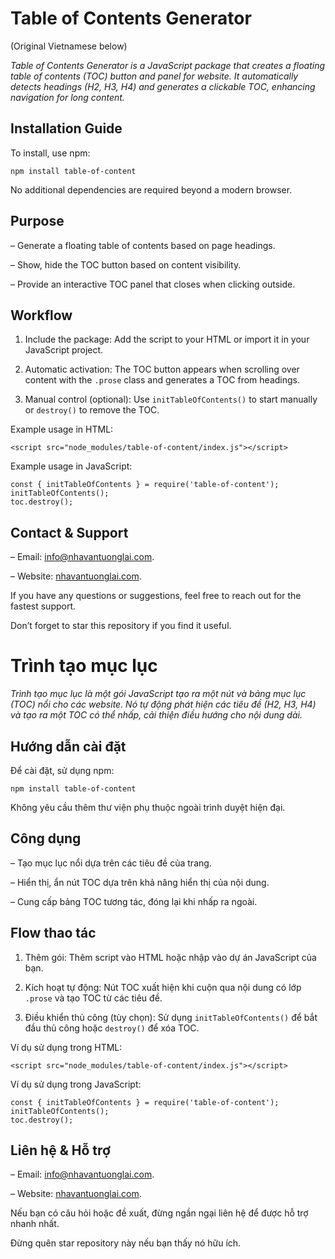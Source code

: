# Table of Contents Generator

(Original Vietnamese below)

_Table of Contents Generator is a JavaScript package that creates a floating table of contents (TOC) button and panel for website. It automatically detects headings (H2, H3, H4) and generates a clickable TOC, enhancing navigation for long content._

## Installation Guide

To install, use npm:

```
npm install table-of-content
```

No additional dependencies are required beyond a modern browser.

## Purpose

– Generate a floating table of contents based on page headings.

– Show, hide the TOC button based on content visibility.

– Provide an interactive TOC panel that closes when clicking outside.

## Workflow

1. Include the package: Add the script to your HTML or import it in your JavaScript project.

2. Automatic activation: The TOC button appears when scrolling over content with the `.prose` class and generates a TOC from headings.

3. Manual control (optional): Use `initTableOfContents()` to start manually or `destroy()` to remove the TOC.

Example usage in HTML:

```
<script src="node_modules/table-of-content/index.js"></script>
```

Example usage in JavaScript:

```
const { initTableOfContents } = require('table-of-content');
initTableOfContents();
toc.destroy();
```

## Contact & Support

– Email: info@nhavantuonglai.com.

– Website: [nhavantuonglai.com](https://nhavantuonglai.com).

If you have any questions or suggestions, feel free to reach out for the fastest support.

Don’t forget to star this repository if you find it useful.

# Trình tạo mục lục

_Trình tạo mục lục là một gói JavaScript tạo ra một nút và bảng mục lục (TOC) nổi cho các website. Nó tự động phát hiện các tiêu đề (H2, H3, H4) và tạo ra một TOC có thể nhấp, cải thiện điều hướng cho nội dung dài._

## Hướng dẫn cài đặt

Để cài đặt, sử dụng npm:

```
npm install table-of-content
```

Không yêu cầu thêm thư viện phụ thuộc ngoài trình duyệt hiện đại.

## Công dụng

– Tạo mục lục nổi dựa trên các tiêu đề của trang.

– Hiển thị, ẩn nút TOC dựa trên khả năng hiển thị của nội dung.

– Cung cấp bảng TOC tương tác, đóng lại khi nhấp ra ngoài.

## Flow thao tác

1. Thêm gói: Thêm script vào HTML hoặc nhập vào dự án JavaScript của bạn.

2. Kích hoạt tự động: Nút TOC xuất hiện khi cuộn qua nội dung có lớp `.prose` và tạo TOC từ các tiêu đề.

3. Điều khiển thủ công (tùy chọn): Sử dụng `initTableOfContents()` để bắt đầu thủ công hoặc `destroy()` để xóa TOC.

Ví dụ sử dụng trong HTML:

```
<script src="node_modules/table-of-content/index.js"></script>
```

Ví dụ sử dụng trong JavaScript:

```
const { initTableOfContents } = require('table-of-content');
initTableOfContents();
toc.destroy();
```

## Liên hệ & Hỗ trợ

– Email: info@nhavantuonglai.com.

– Website: [nhavantuonglai.com](https://nhavantuonglai.com).

Nếu bạn có câu hỏi hoặc đề xuất, đừng ngần ngại liên hệ để được hỗ trợ nhanh nhất.

Đừng quên star repository này nếu bạn thấy nó hữu ích.